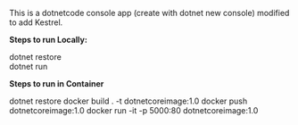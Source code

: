 This is a dotnetcode console app (create with dotnet new console) modified to add Kestrel.

**Steps to run Locally:**

dotnet restore<br>
dotnet run
<browse to localhost:5000>


**Steps to run in Container**

dotnet restore
docker build . -t dotnetcoreimage:1.0
docker push dotnetcoreimage:1.0
docker run -it -p 5000:80 dotnetcoreimage:1.0
<browse to localhost:5000>
